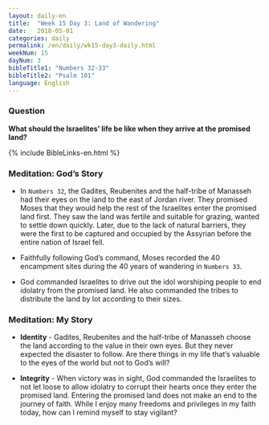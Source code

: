 ```yaml
---
layout: daily-en
title:  "Week 15 Day 3: Land of Wandering"
date:   2018-05-01
categories: daily
permalink: /en/daily/wk15-day3-daily.html
weekNum: 15
dayNum: 3
bibleTitle1: "Numbers 32-33"
bibleTitle2: "Psalm 101"
language: English
---
```


### Question
**What should the Israelites’ life be like when they arrive at the promised land?**

{% include BibleLinks-en.html %}

### Meditation: God’s Story
+ In `Numbers 32`, the Gadites, Reubenites and the half-tribe of Manasseh had their eyes on the land to the east of Jordan river. They promised Moses that they would help the rest of the Israelites enter the promised land first. They saw the land was fertile and suitable for grazing, wanted to settle down quickly. Later, due to the lack of natural barriers, they were the first to be captured and occupied by the Assyrian before the entire nation of Israel fell.

+ Faithfully following God’s command, Moses recorded the 40 encampment sites during the 40 years of wandering in `Numbers 33`.

+ God commanded Israelites to drive out the idol worshiping people to end idolatry from the promised land. He also commanded the tribes to distribute the land by lot according to their sizes.

### Meditation: My Story
+ **Identity** - Gadites, Reubenites and the half-tribe of Manasseh choose the land according to the value in their own eyes. But they never expected the disaster to follow. Are there things in my life that’s valuable to the eyes of the world but not to God’s will?

+ **Integrity** - When victory was in sight, God commanded the Israelites to not let loose to allow idolatry to corrupt their hearts once they enter the promised land. Entering the promised land does not make an end to the journey of faith. While I enjoy many freedoms and privileges in my faith today, how can I remind myself to stay vigilant?
